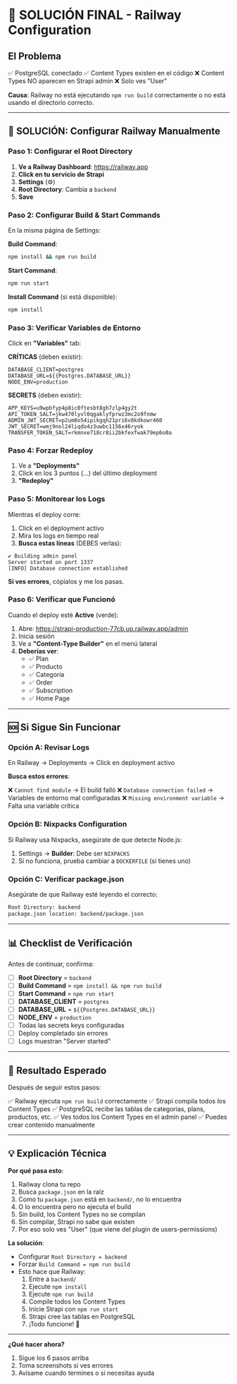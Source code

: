 # 🎯 SOLUCIÓN FINAL - Railway Configuration

## El Problema

✅ PostgreSQL conectado
✅ Content Types existen en el código
❌ Content Types NO aparecen en Strapi admin
❌ Solo ves "User"

**Causa**: Railway no está ejecutando `npm run build` correctamente o no está usando el directorio correcto.

---

## 🔧 SOLUCIÓN: Configurar Railway Manualmente

### Paso 1: Configurar el Root Directory

1. **Ve a Railway Dashboard**: https://railway.app
2. **Click en tu servicio de Strapi**
3. **Settings** (⚙️)
4. **Root Directory**: Cambia a `backend`
5. **Save**

### Paso 2: Configurar Build & Start Commands

En la misma página de Settings:

**Build Command**:
```bash
npm install && npm run build
```

**Start Command**:
```bash
npm run start
```

**Install Command** (si está disponible):
```bash
npm install
```

### Paso 3: Verificar Variables de Entorno

Click en **"Variables"** tab:

**CRÍTICAS** (deben existir):
```
DATABASE_CLIENT=postgres
DATABASE_URL=${{Postgres.DATABASE_URL}}
NODE_ENV=production
```

**SECRETS** (deben existir):
```
APP_KEYS=u9wpbfyp4p8ic0ftesbt8gh7zlp4gy2t
API_TOKEN_SALT=jkw470lyvl0qgaklyfprwz3mc2o9fnmw
ADMIN_JWT_SECRET=p2um8o54ipikgqh21pri6v8kdkowr460
JWT_SECRET=wmj9nol24liqdo4z3uwbc1156x46ryok
TRANSFER_TOKEN_SALT=rkmnxe718cr8ii2bkfexfwak79ep6o0a
```

### Paso 4: Forzar Redeploy

1. Ve a **"Deployments"**
2. Click en los 3 puntos (...) del último deployment
3. **"Redeploy"**

### Paso 5: Monitorear los Logs

Mientras el deploy corre:

1. Click en el deployment activo
2. Mira los logs en tiempo real
3. **Busca estas líneas** (DEBES verlas):

```
✔ Building admin panel
Server started on port 1337
[INFO] Database connection established
```

**Si ves errores**, cópialos y me los pasas.

### Paso 6: Verificar que Funcionó

Cuando el deploy esté **Active** (verde):

1. Abre: https://strapi-production-77cb.up.railway.app/admin
2. Inicia sesión
3. Ve a **"Content-Type Builder"** en el menú lateral
4. **Deberías ver**:
   - ✅ Plan
   - ✅ Producto
   - ✅ Categoría
   - ✅ Order
   - ✅ Subscription
   - ✅ Home Page

---

## 🆘 Si Sigue Sin Funcionar

### Opción A: Revisar Logs

En Railway → Deployments → Click en deployment activo

**Busca estos errores**:

❌ `Cannot find module` → El build falló
❌ `Database connection failed` → Variables de entorno mal configuradas
❌ `Missing environment variable` → Falta una variable crítica

### Opción B: Nixpacks Configuration

Si Railway usa Nixpacks, asegúrate de que detecte Node.js:

1. Settings → **Builder**: Debe ser `NIXPACKS`
2. Si no funciona, prueba cambiar a `DOCKERFILE` (si tienes uno)

### Opción C: Verificar package.json

Asegúrate de que Railway esté leyendo el correcto:

```bash
Root Directory: backend
package.json location: backend/package.json
```

---

## 📊 Checklist de Verificación

Antes de continuar, confirma:

- [ ] **Root Directory** = `backend`
- [ ] **Build Command** = `npm install && npm run build`
- [ ] **Start Command** = `npm run start`
- [ ] **DATABASE_CLIENT** = `postgres`
- [ ] **DATABASE_URL** = `${{Postgres.DATABASE_URL}}`
- [ ] **NODE_ENV** = `production`
- [ ] Todas las secrets keys configuradas
- [ ] Deploy completado sin errores
- [ ] Logs muestran "Server started"

---

## 🎯 Resultado Esperado

Después de seguir estos pasos:

✅ Railway ejecuta `npm run build` correctamente
✅ Strapi compila todos los Content Types
✅ PostgreSQL recibe las tablas de categorias, plans, productos, etc.
✅ Ves todos los Content Types en el admin panel
✅ Puedes crear contenido manualmente

---

## 💡 Explicación Técnica

**Por qué pasa esto**:

1. Railway clona tu repo
2. Busca `package.json` en la raíz
3. Como tu `package.json` está en `backend/`, no lo encuentra
4. O lo encuentra pero no ejecuta el build
5. Sin build, los Content Types no se compilan
6. Sin compilar, Strapi no sabe que existen
7. Por eso solo ves "User" (que viene del plugin de users-permissions)

**La solución**:

- Configurar `Root Directory = backend`
- Forzar `Build Command = npm run build`
- Esto hace que Railway:
  1. Entre a `backend/`
  2. Ejecute `npm install`
  3. Ejecute `npm run build`
  4. Compile todos los Content Types
  5. Inicie Strapi con `npm run start`
  6. Strapi cree las tablas en PostgreSQL
  7. ¡Todo funcione! 🎉

---

**¿Qué hacer ahora?**

1. Sigue los 6 pasos arriba
2. Toma screenshots si ves errores
3. Avísame cuando termines o si necesitas ayuda
